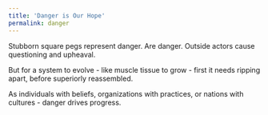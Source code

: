 ```yaml
---
title: 'Danger is Our Hope'
permalink: danger
---
```


Stubborn square pegs represent danger. Are danger. Outside actors cause questioning and upheaval.

But for a system to evolve - like muscle tissue to grow - first it needs ripping apart, before superiorly reassembled.

As individuals with beliefs, organizations with practices, or nations with cultures - danger drives progress.
